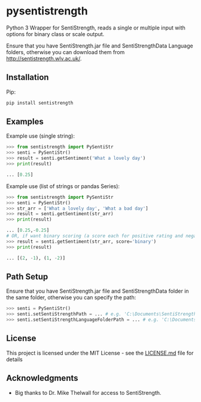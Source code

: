 # pysentistrength
Python 3 Wrapper for SentiStrength, reads a single or multiple input with options for binary class or scale output.

Ensure that you have SentiStrength.jar file and SentiStrengthData Language folders, otherwise you can download them from http://sentistrength.wlv.ac.uk/.

## Installation

Pip:

```sh
pip install sentistrength
```


## Examples

Example use (single string):

```python
>>> from sentistrength import PySentiStr
>>> senti = PySentiStr()
>>> result = senti.getSentiment('What a lovely day')
>>> print(result)

... [0.25]
```


Example use (list of strings or pandas Series):

```python
>>> from sentistrength import PySentiStr
>>> senti = PySentiStr()
>>> str_arr = ['What a lovely day', 'What a bad day']
>>> result = senti.getSentiment(str_arr)
>>> print(result)

... [0.25,-0.25]
# OR, if want binary scoring (a score each for positive rating and negativing rating) instead of scale
>>> result = senti.getSentiment(str_arr, score='binary')
>>> print(result)

... [(2, -1), (1, -2)]
```

## Path Setup

Ensure that you have SentiStrength.jar file and SentiStrengthData folder in the same folder, otherwise you can specify the path:

```python
>>> senti = PySentiStr()
>>> senti.setSentiStrengthPath = ... # e.g. 'C:\Documents\SentiStrength.jar'
>>> senti.setSentiStrengthLanguageFolderPath = ... # e.g. 'C:\Documents\SentiStrengthData\'
```

## License

This project is licensed under the MIT License - see the [LICENSE.md](LICENSE.md) file for details

## Acknowledgments

* Big thanks to Dr. Mike Thelwall for access to SentiStrength.
